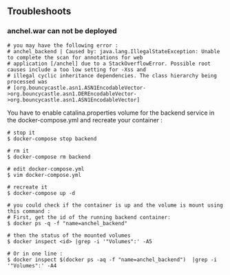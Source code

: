 ## Troubleshoots

### anchel.war can not be deployed

```
# you may have the following error :
# anchel_backend | Caused by: java.lang.IllegalStateException: Unable to complete the scan for annotations for web
# application [/anchel] due to a StackOverflowError. Possible root causes include a too low setting for -Xss and
# illegal cyclic inheritance dependencies. The class hierarchy being processed was
# [org.bouncycastle.asn1.ASN1EncodableVector->org.bouncycastle.asn1.DEREncodableVector->org.bouncycastle.asn1.ASN1EncodableVector]
```

You have to enable catalina.properties volume for the backend service in the
docker-compose.yml and recreate your container :

```
# stop it
$ docker-compose stop backend

# rm it
$ docker-compose rm backend

# edit docker-compose.yml
$ vim docker-compose.yml

# recreate it
$ docker-compose up -d

# you could check if the container is up and the volume is mount using this command :
# First, get the id of the running backend container:
$ docker ps -q -f "name=anchel_backend"

# then the status of the mounted volumes
$ docker inspect <id> |grep -i '"Volumes":' -A5

# Or in one line :
$ docker inspect $(docker ps -aq -f "name=anchel_backend")  |grep -i '"Volumes":' -A4
```
